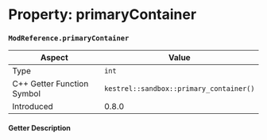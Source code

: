 
# Property: primaryContainer
### `ModReference.primaryContainer`

| Aspect | Value |
| --- | --- |
| Type | `int` |
| C++ Getter Function Symbol | `kestrel::sandbox::primary_container()` |
| Introduced | 0.8.0 |

#### Getter Description

